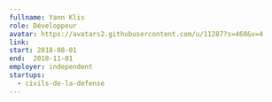 ```yaml
---
fullname: Yann Klis
role: Développeur
avatar: https://avatars2.githubusercontent.com/u/11287?s=460&v=4
link:
start: 2018-08-01
end:  2018-11-01
employer: independent
startups:
  - civils-de-la-defense
---
```

